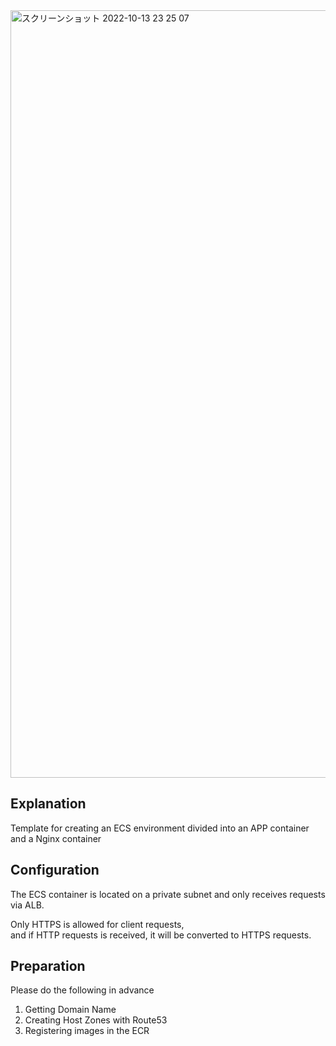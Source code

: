 <img width="1228" alt="スクリーンショット 2022-10-13 23 25 07" src="https://user-images.githubusercontent.com/57698798/195623883-e6601055-2abd-4f3e-89b2-b6783b0c4457.png">


## Explanation
Template for creating an ECS environment divided into an APP container and a Nginx container

## Configuration
The ECS container is located on a private subnet and only receives requests via ALB.

Only HTTPS is allowed for client requests,   
and if HTTP requests is received, it will be converted to HTTPS requests.

## Preparation
Please do the following in advance

1. Getting Domain Name
2. Creating Host Zones with Route53
3. Registering images in the ECR
